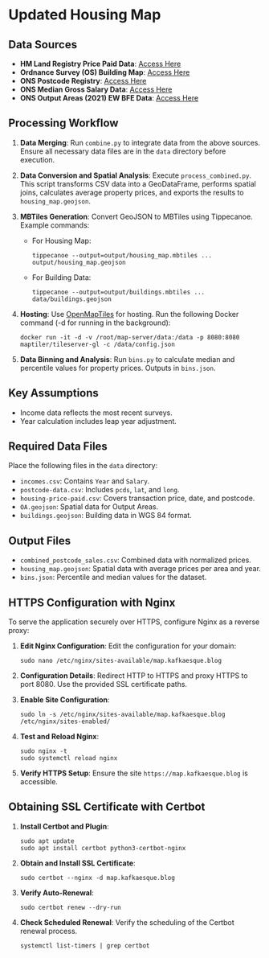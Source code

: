 # Updated Housing Map

## Data Sources

-   **HM Land Registry Price Paid Data**: [Access Here](https://www.gov.uk/government/statistical-data-sets/price-paid-data-downloads#november-2023-data-current-month)
-   **Ordnance Survey (OS) Building Map**: [Access Here](https://osdatahub.os.uk/downloads/open/OpenMapLocal)
-   **ONS Postcode Registry**: [Access Here](https://geoportal.statistics.gov.uk/datasets/a2f8c9c5778a452bbf640d98c166657c/about)
-   **ONS Median Gross Salary Data**: [Access Here](https://www.ons.gov.uk/aboutus/transparencyandgovernance/freedomofinformationfoi/averagesalarydatafromjanuary1970toaugust2022)
-   **ONS Output Areas (2021) EW BFE Data**: [Access Here](https://hub.arcgis.com/datasets/ons::output-areas-2021-ew-bfe/about)

## Processing Workflow

1. **Data Merging**:
   Run `combine.py` to integrate data from the above sources. Ensure all necessary data files are in the `data` directory before execution.

2. **Data Conversion and Spatial Analysis**:
   Execute `process_combined.py`. This script transforms CSV data into a GeoDataFrame, performs spatial joins, calculates average property prices, and exports the results to `housing_map.geojson`.

3. **MBTiles Generation**:
   Convert GeoJSON to MBTiles using Tippecanoe. Example commands:

    - For Housing Map:
        ```
        tippecanoe --output=output/housing_map.mbtiles ... output/housing_map.geojson
        ```
    - For Building Data:
        ```
        tippecanoe --output=output/buildings.mbtiles ... data/buildings.geojson
        ```

4. **Hosting**:
   Use [OpenMapTiles](https://openmaptiles.org/docs/host/tileserver-gl/) for hosting. Run the following Docker command (-d for running in the background):

    ```
    docker run -it -d -v /root/map-server/data:/data -p 8080:8080 maptiler/tileserver-gl -c /data/config.json
    ```

5. **Data Binning and Analysis**:
   Run `bins.py` to calculate median and percentile values for property prices. Outputs in `bins.json`.

## Key Assumptions

-   Income data reflects the most recent surveys.
-   Year calculation includes leap year adjustment.

## Required Data Files

Place the following files in the `data` directory:

-   `incomes.csv`: Contains `Year` and `Salary`.
-   `postcode-data.csv`: Includes `pcds`, `lat`, and `long`.
-   `housing-price-paid.csv`: Covers transaction price, date, and postcode.
-   `OA.geojson`: Spatial data for Output Areas.
-   `buildings.geojson`: Building data in WGS 84 format.

## Output Files

-   `combined_postcode_sales.csv`: Combined data with normalized prices.
-   `housing_map.geojson`: Spatial data with average prices per area and year.
-   `bins.json`: Percentile and median values for the dataset.

## HTTPS Configuration with Nginx

To serve the application securely over HTTPS, configure Nginx as a reverse proxy:

1. **Edit Nginx Configuration**:
   Edit the configuration for your domain:

    ```
    sudo nano /etc/nginx/sites-available/map.kafkaesque.blog
    ```

2. **Configuration Details**:
   Redirect HTTP to HTTPS and proxy HTTPS to port 8080. Use the provided SSL certificate paths.

3. **Enable Site Configuration**:

    ```
    sudo ln -s /etc/nginx/sites-available/map.kafkaesque.blog /etc/nginx/sites-enabled/
    ```

4. **Test and Reload Nginx**:

    ```
    sudo nginx -t
    sudo systemctl reload nginx
    ```

5. **Verify HTTPS Setup**:
   Ensure the site `https://map.kafkaesque.blog` is accessible.

## Obtaining SSL Certificate with Certbot

1. **Install Certbot and Plugin**:

    ```
    sudo apt update
    sudo apt install certbot python3-certbot-nginx
    ```

2. **Obtain and Install SSL Certificate**:

    ```
    sudo certbot --nginx -d map.kafkaesque.blog
    ```

3. **Verify Auto-Renewal**:

    ```
    sudo certbot renew --dry-run
    ```

4. **Check Scheduled Renewal**:
   Verify the scheduling of the Certbot renewal process.

    ```
    systemctl list-timers | grep certbot
    ```
